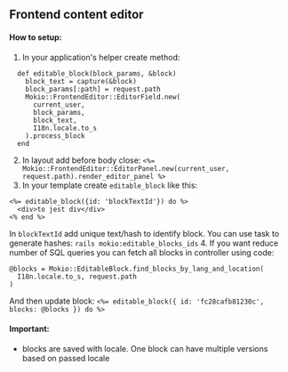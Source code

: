 ## Frontend content editor
#### How to setup:
1. In your application's helper create method:
```
  def editable_block(block_params, &block)
    block_text = capture(&block)
    block_params[:path] = request.path
    Mokio::FrontendEditor::EditorField.new(
      current_user,
      block_params,
      block_text,
      I18n.locale.to_s
    ).process_block
  end
```
2. In layout add before body close:
```<%= Mokio::FrontendEditor::EditorPanel.new(current_user, request.path).render_editor_panel %>```
3. In your template create `editable_block` like this:
```
<%= editable_block({id: 'blockTextId'}) do %>
  <div>to jest div</div>
<% end %>
```
In `blockTextId` add unique text/hash to identify block.
You can use task to generate hashes: `rails mokio:editable_blocks_ids`
4. If you want reduce number of SQL queries you can fetch all blocks in controller using code:
```
@blocks = Mokio::EditableBlock.find_blocks_by_lang_and_location(
  I18n.locale.to_s, request.path
)
```
And then update block:
```<%= editable_block({ id: 'fc28cafb81230c', blocks: @blocks }) do %>```

#### Important:
- blocks are saved with locale. One block can have multiple versions based on passed locale

